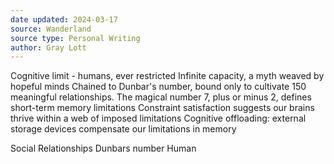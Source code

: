 ```yaml
---
date updated: 2024-03-17
source: Wanderland
source type: Personal Writing
author: Gray Lott
---
```

Cognitive limit - humans, ever restricted
Infinite capacity, a myth weaved by hopeful minds
 Chained to Dunbar's number, bound only to cultivate 150 meaningful relationships. 
The magical number 7, plus or minus 2, defines short-term memory limitations
Constraint satisfaction suggests our brains thrive within a web of imposed limitations
Cognitive offloading: external storage devices compensate our limitations in memory

Social Relationships
Dunbars number
Human